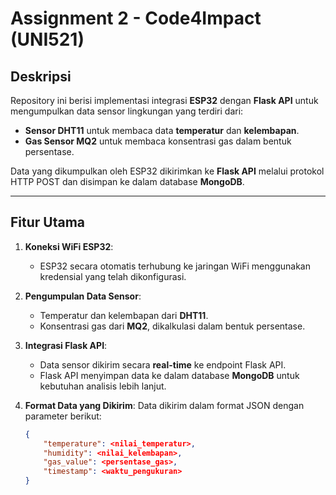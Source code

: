 # Assignment 2 - Code4Impact (UNI521)

## Deskripsi
Repository ini berisi implementasi integrasi **ESP32** dengan **Flask API** untuk mengumpulkan data sensor lingkungan yang terdiri dari:
- **Sensor DHT11** untuk membaca data **temperatur** dan **kelembapan**.
- **Gas Sensor MQ2** untuk membaca konsentrasi gas dalam bentuk persentase.

Data yang dikumpulkan oleh ESP32 dikirimkan ke **Flask API** melalui protokol HTTP POST dan disimpan ke dalam database **MongoDB**.

---

## Fitur Utama
1. **Koneksi WiFi ESP32**:
   - ESP32 secara otomatis terhubung ke jaringan WiFi menggunakan kredensial yang telah dikonfigurasi.

2. **Pengumpulan Data Sensor**:
   - Temperatur dan kelembapan dari **DHT11**.
   - Konsentrasi gas dari **MQ2**, dikalkulasi dalam bentuk persentase.

3. **Integrasi Flask API**:
   - Data sensor dikirim secara **real-time** ke endpoint Flask API.
   - Flask API menyimpan data ke dalam database **MongoDB** untuk kebutuhan analisis lebih lanjut.

4. **Format Data yang Dikirim**:
   Data dikirim dalam format JSON dengan parameter berikut:
   ```json
   {
       "temperature": <nilai_temperatur>,
       "humidity": <nilai_kelembapan>,
       "gas_value": <persentase_gas>,
       "timestamp": <waktu_pengukuran>
   }
